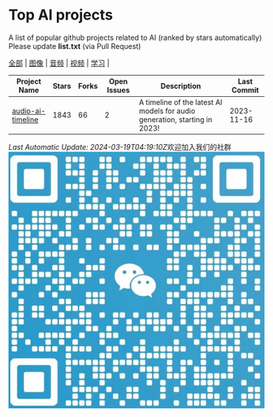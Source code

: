 # Top AI projects
A list of popular github projects related to AI (ranked by stars automatically)
Please update **list.txt** (via Pull Request)

<a href="./README.md">全部</a> |   <a href="./READMEpicture.md">图像</a> |   <a href="./READMEaudio.md">音频</a> | <a href="./READMEvideo.md">视频</a> | <a href="./READMElearn.md">学习</a> | 

| Project Name | Stars | Forks | Open Issues | Description | Last Commit |
| ------------ | ----- | ----- | ----------- | ----------- | ----------- |
| [audio-ai-timeline](https://github.com/archinetai/audio-ai-timeline) | 1843 | 66 | 2 | A timeline of the latest AI models for audio generation, starting in 2023! | 2023-11-16 |

*Last Automatic Update: 2024-03-19T04:19:10Z*欢迎加入我们的社群 ![](https://raw.githubusercontent.com/mouuii/picture/master/weichat.jpg) 
